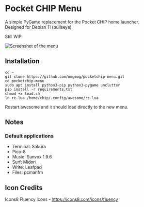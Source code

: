 # Pocket CHIP Menu

A simple PyGame replacement for the Pocket CHIP home launcher. Designed for Debian 11 (bullseye)

Still WIP.

![Screenshot of the menu](https://i.ibb.co/CbcMHvf/2021-10-07-114218-480x272-scrot.png)

## Installation

```
cd ~
git clone https://github.com/omgmog/pocketchip-menu.git
cd pocketchip-menu
sudo apt install python3-pip python3-pygame unclutter
pip install -r requirements.txt
chmod +x load.sh
ln rc.lua /home/chip/.config/awesome/rc.lua
```

Restart awesome and it should load directly to the new menu.

## Notes

### Default applications

- Terminal: Sakura
- Pico-8
- Music: Sunvox 1.9.6
- Surf: Midori
- Write: Leafpad
- Files: pcmanfm

## Icon Credits

Icons8 Fluency icons - https://icons8.com/icons/fluency
